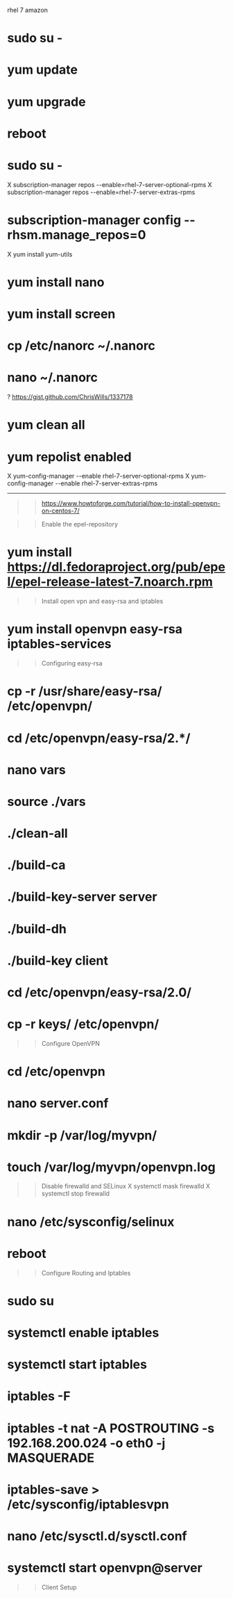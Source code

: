 rhel 7 amazon

# sudo su -
# yum update
# yum upgrade
# reboot

# sudo su -
X subscription-manager repos --enable=rhel-7-server-optional-rpms
X subscription-manager repos --enable=rhel-7-server-extras-rpms
# subscription-manager config --rhsm.manage_repos=0
X yum install yum-utils
# yum install nano
# yum install screen
# cp /etc/nanorc ~/.nanorc
# nano ~/.nanorc
  ? https://gist.github.com/ChrisWills/1337178
# yum clean all
# yum repolist enabled
X yum-config-manager --enable rhel-7-server-optional-rpms
X yum-config-manager --enable rhel-7-server-extras-rpms

*****************************************************************************
>> https://www.howtoforge.com/tutorial/how-to-install-openvpn-on-centos-7/

>> Enable the epel-repository
# yum install https://dl.fedoraproject.org/pub/epel/epel-release-latest-7.noarch.rpm

>> Install open vpn and easy-rsa and iptables
# yum install openvpn easy-rsa iptables-services

>> Configuring easy-rsa
# cp -r /usr/share/easy-rsa/ /etc/openvpn/
# cd /etc/openvpn/easy-rsa/2.*/
# nano vars
# source ./vars
# ./clean-all
# ./build-ca
# ./build-key-server server
# ./build-dh
# ./build-key client
# cd /etc/openvpn/easy-rsa/2.0/
# cp -r keys/ /etc/openvpn/

>> Configure OpenVPN
# cd /etc/openvpn
# nano server.conf
# mkdir -p /var/log/myvpn/
# touch /var/log/myvpn/openvpn.log

>> Disable firewalld and SELinux
X systemctl mask firewalld
X systemctl stop firewalld
# nano /etc/sysconfig/selinux
# reboot

>> Configure Routing and Iptables
# sudo su
# systemctl enable iptables
# systemctl start iptables
# iptables -F
# iptables -t nat -A POSTROUTING -s 192.168.200.024 -o eth0 -j MASQUERADE
# iptables-save > /etc/sysconfig/iptablesvpn
# nano /etc/sysctl.d/sysctl.conf
# systemctl start openvpn@server

>> Client Setup
